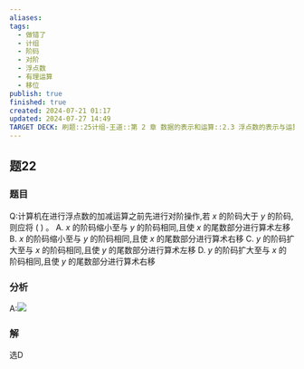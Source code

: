 ```yaml
---
aliases: 
tags:
  - 做错了
  - 计组
  - 阶码
  - 对阶
  - 浮点数
  - 有理运算
  - 移位
publish: true
finished: true
created: 2024-07-21 01:17
updated: 2024-07-27 14:49
TARGET DECK: 刷题::25计组-王道::第 2 章 数据的表示和运算::2.3 浮点数的表示与运算::题22
---
```


## 题22
### 题目
Q:计算机在进行浮点数的加减运算之前先进行对阶操作,若 $x$ 的阶码大于 $y$ 的阶码,则应将 ( ) 。
A. $x$ 的阶码缩小至与 $y$ 的阶码相同,且使 $x$ 的尾数部分进行算术左移
B. $x$ 的阶码缩小至与 $y$ 的阶码相同,且使 $x$ 的尾数部分进行算术右移
C. $y$ 的阶码扩大至与 $x$ 的阶码相同,且使 $y$ 的尾数部分进行算术左移
D. $y$ 的阶码扩大至与 $x$ 的阶码相同,且使 $y$ 的尾数部分进行算术右移
### 分析
A:![](https://img.hwenyi.tech/202407271450596.webp)
### 解
选D
